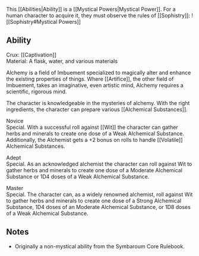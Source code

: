 This [[Abilities|Ability]] is a [[Mystical Powers|Mystical Power]]. For a human character to acquire it, they must observe the rules of [[Sophistry]]:
![[Sophistry#Mystical Powers]]
## Ability
Crux: [[Captivation]]<br>Material: A flask, water, and various materials

Alchemy is a field of Imbuement specialized to magically alter and enhance the existing properties of things. Where [[Artifice]], the other field of Imbuement, takes an imaginative, even artistic mind, Alchemy requires a scientific, rigorous mind.

The character is knowledgeable in the mysteries of alchemy. With the right ingredients, the character can prepare various [[Alchemical Substances]].

Novice<br>Special. With a successful roll against [[Wit]] the character can gather herbs and minerals to create one dose of a Weak Alchemical Substance. Additionally, the Alchemist gets a +2 bonus on rolls to handle [[Volatile]] Alchemical Substances.

Adept<br>Special. As an acknowledged alchemist the character can roll against Wit to gather herbs and minerals to create one dose of a Moderate Alchemical Substance or 1D4 doses of a Weak Alchemical Substance.

Master<br>Special. The character can, as a widely renowned alchemist, roll against Wit to gather herbs and minerals to create one dose of a Strong Alchemical Substance, 1D4 doses of an Moderate Alchemical Substance, or 1D8 doses of a Weak Alchemical Substance.
## Notes
* Originally a non-mystical ability from the Symbaroum Core Rulebook.